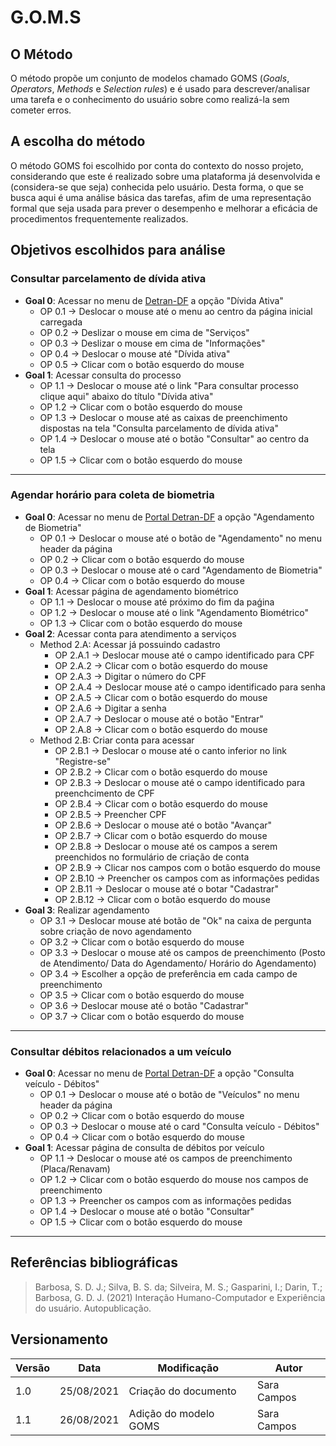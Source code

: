 # G.O.M.S

## O Método

O método propõe um conjunto de modelos chamado GOMS (*Goals*, *Operators*, *Methods* e *Selection rules*) e é usado para descrever/analisar uma tarefa e o conhecimento do usuário sobre como realizá-la sem cometer erros.

## A escolha do método

O método GOMS foi escolhido por conta do contexto do nosso projeto, considerando que este é realizado sobre uma plataforma já desenvolvida e (considera-se que seja) conhecida pelo usuário. Desta forma, o que se busca aqui é uma análise básica das tarefas, afim de uma representação formal que seja usada para prever o desempenho e melhorar a eficácia de procedimentos frequentemente realizados. 

## Objetivos escolhidos para análise

### Consultar parcelamento de dívida ativa
  - **Goal 0**: Acessar no menu de [Detran-DF](detran.df.gov.br) a opção "Dívida Ativa"
    - OP 0.1 → Deslocar o mouse até o menu ao centro da página inicial carregada
    - OP 0.2 → Deslizar o mouse em cima de "Serviços"
    - OP 0.3 → Deslizar o mouse em cima de "Informações"
    - OP 0.4 → Deslocar o mouse até "Dívida ativa"
    - OP 0.5 → Clicar com o botão esquerdo do mouse 
  - **Goal 1**: Acessar consulta do processo
    - OP 1.1 → Deslocar o mouse até o link "Para consultar processo clique aqui" abaixo do título "Dívida ativa"
    - OP 1.2 → Clicar com o botão esquerdo do mouse 
    - OP 1.3 → Deslocar o mouse até as caixas de preenchimento dispostas na tela "Consulta parcelamento de dívida ativa"
    - OP 1.4 → Deslocar o mouse até o botão "Consultar" ao centro da tela
    - OP 1.5 → Clicar com o botão esquerdo do mouse

--- 
  
### Agendar horário para coleta de biometria
  - **Goal 0**: Acessar no menu de [Portal Detran-DF](https://portal.detran.df.gov.br) a opção "Agendamento de Biometria"
    - OP 0.1 → Deslocar o mouse até o botão de "Agendamento" no menu header da página
    - OP 0.2 → Clicar com o botão esquerdo do mouse 
    - OP 0.3 → Deslocar o mouse até o card "Agendamento de Biometria"
    - OP 0.4 → Clicar com o botão esquerdo do mouse
  - **Goal 1**: Acessar página de agendamento biométrico
    - OP 1.1 → Deslocar o mouse até próximo do fim da paǵina
    - OP 1.2 → Deslocar o mouse até o link "Agendamento Biométrico" 
    - OP 1.3 → Clicar com o botão esquerdo do mouse
  - **Goal 2**: Acessar conta para atendimento a serviços
    - Method 2.A: Acessar já possuindo cadastro
      - OP 2.A.1 → Deslocar mouse até o campo identificado para CPF 
      - OP 2.A.2 → Clicar com o botão esquerdo do mouse
      - OP 2.A.3 → Digitar o número do CPF
      - OP 2.A.4 → Deslocar mouse até o campo identificado para senha 
      - OP 2.A.5 → Clicar com o botão esquerdo do mouse
      - OP 2.A.6 → Digitar a senha
      - OP 2.A.7 → Deslocar o mouse até o botão "Entrar"
      - OP 2.A.8 → Clicar com o botão esquerdo do mouse
    - Method 2.B: Criar conta para acessar
      - OP 2.B.1 → Deslocar o mouse até o canto inferior no link "Registre-se"
      - OP 2.B.2 → Clicar com o botão esquerdo do mouse
      - OP 2.B.3 → Deslocar o mouse até o campo identificado para preenchcimento de CPF
      - OP 2.B.4 → Clicar com o botão esquerdo do mouse
      - OP 2.B.5 → Preencher CPF
      - OP 2.B.6 → Deslocar o mouse até o botão "Avançar"
      - OP 2.B.7 → Clicar com o botão esquerdo do mouse
      - OP 2.B.8 → Deslocar o mouse até os campos a serem preenchidos no formulário de criação de conta
      - OP 2.B.9 → Clicar nos campos com o botão esquerdo do mouse
      - OP 2.B.10 → Preencher os campos com as informações pedidas
      - OP 2.B.11 → Deslocar o mouse até o botar "Cadastrar"
      - OP 2.B.12 → Clicar com o botão esquerdo do mouse
  - **Goal 3**: Realizar agendamento
    - OP 3.1 → Deslocar mouse até botão de "Ok" na caixa de pergunta sobre criação de novo agendamento 
    - OP 3.2 → Clicar com o botão esquerdo do mouse
    - OP 3.3 → Deslocar o mouse até os campos de preenchimento (Posto de Atendimento/ Data do Agendamento/ Horário do Agendamento)
    - OP 3.4 → Escolher a opção de preferência em cada campo de preenchimento
    - OP 3.5 → Clicar com o botão esquerdo do mouse
    - OP 3.6 → Deslocar mouse até o botão "Cadastrar"
    - OP 3.7 → Clicar com o botão esquerdo do mouse

---
  
### Consultar débitos relacionados a um veículo
  - **Goal 0**: Acessar no menu de [Portal Detran-DF](https://portal.detran.df.gov.br) a opção "Consulta veículo - Débitos"
    - OP 0.1 → Deslocar o mouse até o botão de "Veículos" no menu header da página
    - OP 0.2 → Clicar com o botão esquerdo do mouse 
    - OP 0.3 → Deslocar o mouse até o card "Consulta veículo - Débitos"
    - OP 0.4 → Clicar com o botão esquerdo do mouse
  - **Goal 1**: Acessar página de consulta de débitos por veículo
    - OP 1.1 → Deslocar o mouse até os campos de preenchimento (Placa/Renavam)
    - OP 1.2 → Clicar com o botão esquerdo do mouse nos campos de preenchimento
    - OP 1.3 → Preencher os campos com as informações pedidas
    - OP 1.4 → Deslocar o mouse até o botão "Consultar"
    - OP 1.5 → Clicar com o botão esquerdo do mouse

---

## Referências bibliográficas
> Barbosa, S. D. J.; Silva, B. S. da; Silveira, M. S.; Gasparini, I.; Darin, T.; Barbosa, G. D. J. (2021) Interação Humano-Computador e Experiência do usuário. Autopublicação.

## Versionamento
| Versão | Data | Modificação| Autor |
|--|--|--|--|
| 1.0 | 25/08/2021 | Criação do documento | Sara Campos |
| 1.1 | 26/08/2021 | Adição do modelo GOMS | Sara Campos |